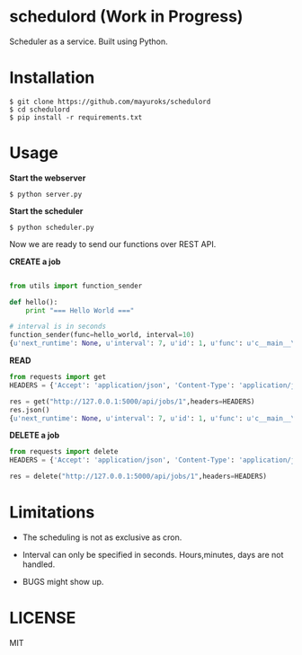 # schedulord (Work in Progress)
Scheduler as a service. Built using Python.

# Installation
```
$ git clone https://github.com/mayuroks/schedulord
$ cd schedulord
$ pip install -r requirements.txt
```

# Usage
**Start the webserver**
```
$ python server.py
```

**Start the scheduler**
```
$ python scheduler.py
```

Now we are ready to send our functions over REST API.

**CREATE a job**
```python

from utils import function_sender

def hello():
    print "=== Hello World ==="

# interval is in seconds
function_sender(func=hello_world, interval=10)
{u'next_runtime': None, u'interval': 7, u'id': 1, u'func': u'c__main__\nhello\np1\n.', u'name': u'hello'}
```

**READ**
```python
from requests import get
HEADERS = {'Accept': 'application/json', 'Content-Type': 'application/json'}

res = get("http://127.0.0.1:5000/api/jobs/1",headers=HEADERS)
res.json()
{u'next_runtime': None, u'interval': 7, u'id': 1, u'func': u'c__main__\nhello\np1\n.', u'name': u'hello'}
```
**DELETE a job**
```python
from requests import delete
HEADERS = {'Accept': 'application/json', 'Content-Type': 'application/json'}

res = delete("http://127.0.0.1:5000/api/jobs/1",headers=HEADERS)
```

# Limitations

- The scheduling is not as exclusive as cron.

- Interval can only be specified in seconds. Hours,minutes, days are not handled.

- BUGS might show up.

# LICENSE
MIT
